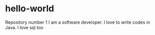 # hello-world
Repository number 1
I am a software developer.
I love to write codes in Java.
I love sql too


